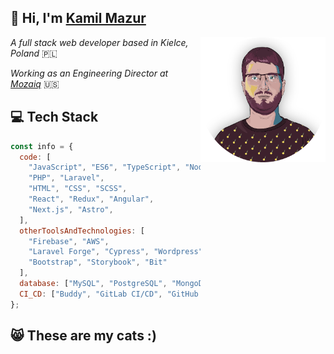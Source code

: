 <h2>👋 Hi, I'm <a href="https://kamilmazur.pl" target="_blank">Kamil Mazur</a></h2>
<img align='right' src="https://github.com/K-Mazur/K-Mazur/blob/main/img/kamil-1x1-circle.png?raw=true" width="200" alt="" />
<p><em>A full stack web developer based in Kielce, Poland </em>🇵🇱</p>
<p><em>Working as an Engineering Director at <a href="https://mozaiq.team/" target="_blank">Mozaiq</a> </em>🇺🇸</p>

<h2>💻 Tech Stack</h2>

```JavaScript
const info = {
  code: [
    "JavaScript", "ES6", "TypeScript", "Node.js",
    "PHP", "Laravel",
    "HTML", "CSS", "SCSS",
    "React", "Redux", "Angular",
    "Next.js", "Astro",
  ],
  otherToolsAndTechnologies: [
    "Firebase", "AWS",
    "Laravel Forge", "Cypress", "Wordpress",
    "Bootstrap", "Storybook", "Bit"
  ],
  database: ["MySQL", "PostgreSQL", "MongoDB"],
  CI_CD: ["Buddy", "GitLab CI/CD", "GitHub Actions"],
};
```

<h2>😸 These are my cats :)</h2>
<img src="https://github.com/K-Mazur/K-Mazur/blob/main/img/hana_yuki.gif?raw=true" width="600" alt="" />
